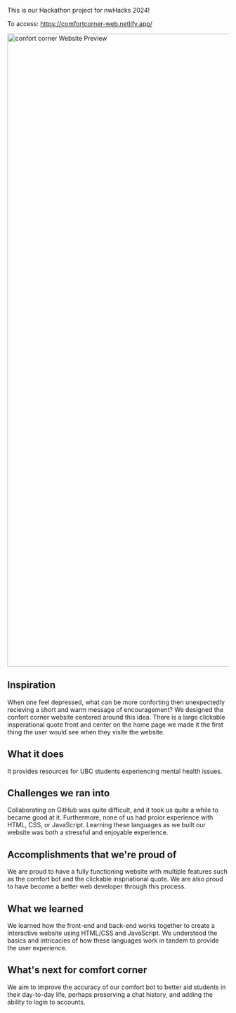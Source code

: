 This is our Hackathon project for nwHacks 2024!

To access: https://comfortcorner-web.netlify.app/

<img width="1440" alt="confort corner Website Preview" src="https://github.com/johnny-581/Hackathon-Project-1/assets/57878133/063bf8be-227e-4d86-953c-a1d6c92c3b24">

## Inspiration

When one feel depressed, what can be more conforting then unexpectedly recieving a short and warm message of encouragement? We designed the confort corner website centered around this idea. There is a large clickable insperational quote front and center on the home page we made it the first thing the user would see when they visite the website.

## What it does

It provides resources for UBC students experiencing mental health issues.

## Challenges we ran into

Collaborating on GitHub was quite difficult, and it took us quite a while to became good at it. Furthermore, none of us had proior experience with HTML, CSS, or JavaScript. Learning these languages as we built our website was both a stressful and enjoyable experience.

## Accomplishments that we're proud of

We are proud to have a fully functioning website with multiple features such as the comfort bot and the clickable inspriational quote. We are also proud to have become a better web developer through this process.

## What we learned

We learned how the front-end and back-end works together to create a interactive website using HTML/CSS and JavaScript. We understood the basics and intricacies of how these languages work in tandem to provide the user experience.

## What's next for comfort corner

We aim to improve the accuracy of our comfort bot to better aid students in their day-to-day life, perhaps preserving a chat history, and adding the ability to login to accounts.
